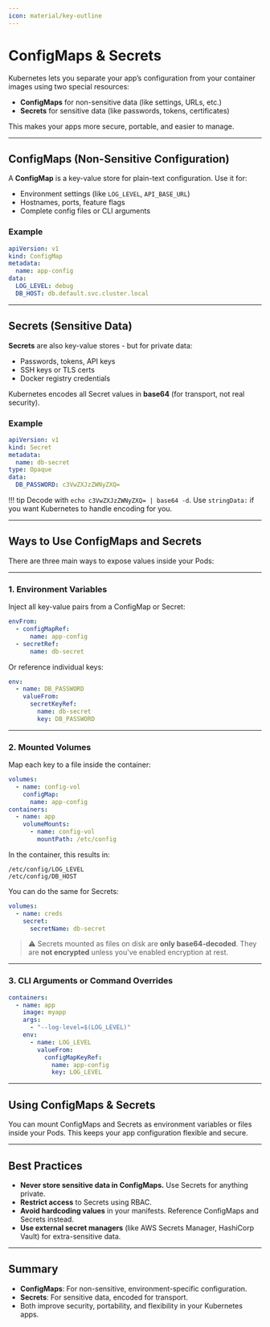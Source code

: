 ```yaml
---
icon: material/key-outline
---
```


<h1>ConfigMaps & Secrets</h1>

Kubernetes lets you separate your app’s configuration from your container images using two special resources:

- <strong>ConfigMaps</strong> for non-sensitive data (like settings, URLs, etc.)
- <strong>Secrets</strong> for sensitive data (like passwords, tokens, certificates)

This makes your apps more secure, portable, and easier to manage.

---

<h2>ConfigMaps (Non-Sensitive Configuration)</h2>

A <strong>ConfigMap</strong> is a key-value store for plain-text configuration. Use it for:

- Environment settings (like <code>LOG_LEVEL</code>, <code>API_BASE_URL</code>)
- Hostnames, ports, feature flags
- Complete config files or CLI arguments

<h3>Example</h3>

```yaml
apiVersion: v1
kind: ConfigMap
metadata:
  name: app-config
data:
  LOG_LEVEL: debug
  DB_HOST: db.default.svc.cluster.local
```

---

<h2>Secrets (Sensitive Data)</h2>

<strong>Secrets</strong> are also key-value stores - but for private data:

- Passwords, tokens, API keys
- SSH keys or TLS certs
- Docker registry credentials

Kubernetes encodes all Secret values in <strong>base64</strong> (for transport, not real security).

<h3>Example</h3>

```yaml
apiVersion: v1
kind: Secret
metadata:
  name: db-secret
type: Opaque
data:
  DB_PASSWORD: c3VwZXJzZWNyZXQ=
```

!!! tip
    Decode with `echo c3VwZXJzZWNyZXQ= | base64 -d`. Use `stringData:` if you want Kubernetes to handle encoding for you.

---

## Ways to Use ConfigMaps and Secrets

There are three main ways to expose values inside your Pods:

---

### 1. Environment Variables

Inject all key-value pairs from a ConfigMap or Secret:

```yaml
envFrom:
  - configMapRef:
      name: app-config
  - secretRef:
      name: db-secret
```

Or reference individual keys:

```yaml
env:
  - name: DB_PASSWORD
    valueFrom:
      secretKeyRef:
        name: db-secret
        key: DB_PASSWORD
```

---

### 2. Mounted Volumes

Map each key to a file inside the container:

```yaml
volumes:
  - name: config-vol
    configMap:
      name: app-config
containers:
  - name: app
    volumeMounts:
      - name: config-vol
        mountPath: /etc/config
```

In the container, this results in:

```
/etc/config/LOG_LEVEL
/etc/config/DB_HOST
```

You can do the same for Secrets:

```yaml
volumes:
  - name: creds
    secret:
      secretName: db-secret
```

> ⚠️ Secrets mounted as files on disk are **only base64-decoded**. They are **not encrypted** unless you've enabled encryption at rest.

---

### 3. CLI Arguments or Command Overrides

```yaml
containers:
  - name: app
    image: myapp
    args:
      - "--log-level=$(LOG_LEVEL)"
    env:
      - name: LOG_LEVEL
        valueFrom:
          configMapKeyRef:
            name: app-config
            key: LOG_LEVEL
```

---

<h2>Using ConfigMaps & Secrets</h2>

You can mount ConfigMaps and Secrets as environment variables or files inside your Pods. This keeps your app configuration flexible and secure.

---

<h2>Best Practices</h2>
<ul>
<li><strong>Never store sensitive data in ConfigMaps.</strong> Use Secrets for anything private.</li>
<li><strong>Restrict access</strong> to Secrets using RBAC.</li>
<li><strong>Avoid hardcoding values</strong> in your manifests. Reference ConfigMaps and Secrets instead.</li>
<li><strong>Use external secret managers</strong> (like AWS Secrets Manager, HashiCorp Vault) for extra-sensitive data.</li>
</ul>

---

<h2>Summary</h2>
<ul>
<li><strong>ConfigMaps</strong>: For non-sensitive, environment-specific configuration.</li>
<li><strong>Secrets</strong>: For sensitive data, encoded for transport.</li>
<li>Both improve security, portability, and flexibility in your Kubernetes apps.</li>
</ul>
